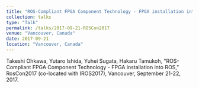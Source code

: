 ```yaml
---
title: "ROS-Compliant FPGA Component Technology - FPGA installation into ROS"
collection: talks
type: "Talk"
permalink: /talks/2017-09-21-ROSCon2017
venue: "Vancouver, Canada"
date: 2017-09-21
location: "Vancouver, Canada"
---
```


Takeshi Ohkawa, Yutaro Ishida, Yuhei Sugata, Hakaru Tamukoh, 
"ROS-Compliant FPGA Component Technology - FPGA installation into ROS," RosCon2017 (co-located with IROS2017), 
Vancouver, September 21-22, 2017.
